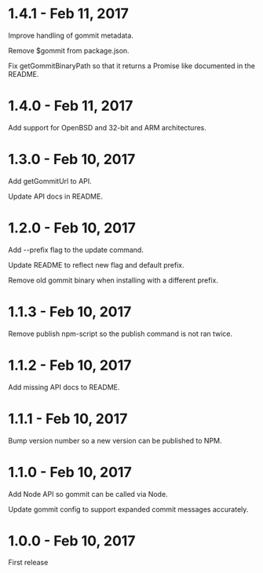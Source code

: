 # 1.4.1 - Feb 11, 2017

Improve handling of gommit metadata.

Remove $gommit from package.json.

Fix getGommitBinaryPath so that it returns a Promise like documented in the
README.

# 1.4.0 - Feb 11, 2017

Add support for OpenBSD and 32-bit and ARM architectures.

# 1.3.0 - Feb 10, 2017

Add getGommitUrl to API.

Update API docs in README.

# 1.2.0 - Feb 10, 2017

Add --prefix flag to the update command.

Update README to reflect new flag and default prefix.

Remove old gommit binary when installing with a different prefix.

# 1.1.3 - Feb 10, 2017

Remove publish npm-script so the publish command is not ran twice.

# 1.1.2 - Feb 10, 2017

Add missing API docs to README.

# 1.1.1 - Feb 10, 2017

Bump version number so a new version can be published to NPM.

# 1.1.0 - Feb 10, 2017

Add Node API so gommit can be called via Node.

Update gommit config to support expanded commit messages accurately.

# 1.0.0 - Feb 10, 2017

First release
